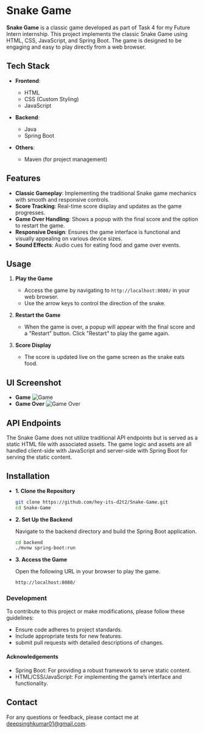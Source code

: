 # Snake Game

**Snake Game** is a classic game developed as part of Task 4 for my Future Intern internship. This project implements the classic Snake Game using HTML, CSS, JavaScript, and Spring Boot. The game is designed to be engaging and easy to play directly from a web browser.

## Tech Stack

- **Frontend**:
  - HTML
  - CSS (Custom Styling)
  - JavaScript

- **Backend**:
  - Java
  - Spring Boot

- **Others**:
  - Maven (for project management)

## Features

- **Classic Gameplay**: Implementing the traditional Snake game mechanics with smooth and responsive controls.
- **Score Tracking**: Real-time score display and updates as the game progresses.
- **Game Over Handling**: Shows a popup with the final score and the option to restart the game.
- **Responsive Design**: Ensures the game interface is functional and visually appealing on various device sizes.
- **Sound Effects**: Audio cues for eating food and game over events.

## Usage

1. **Play the Game**
   - Access the game by navigating to `http://localhost:8080/` in your web browser.
   - Use the arrow keys to control the direction of the snake.

2. **Restart the Game**
   - When the game is over, a popup will appear with the final score and a "Restart" button. Click "Restart" to play the game again.

3. **Score Display**
   - The score is updated live on the game screen as the snake eats food.

## UI Screenshot
- **Game**
  ![Game](https://github.com/user-attachments/assets/4fddcba3-eded-4b8f-b8c1-b3975a11f2f3)
- **Game Over**
  ![Game Over](https://github.com/user-attachments/assets/368060a5-55c2-41be-94ab-e9957c05a196)

## API Endpoints

The Snake Game does not utilize traditional API endpoints but is served as a static HTML file with associated assets. The game logic and assets are all handled client-side with JavaScript and server-side with Spring Boot for serving the static content.

## Installation

- **1. Clone the Repository**

  ```bash
  git clone https://github.com/hey-its-d2t2/Snake-Game.git
  cd Snake-Game
  
- **2. Set Up the Backend**

  Navigate to the backend directory and build the Spring Boot application.

  ```bash
  cd backend
  ./mvnw spring-boot:run
  ```
- **3. Access the Game**

  Open the following URL in your browser to play the game.
  
  ```bash
  http://localhost:8080/
  ```
### Development
To contribute to this project or make modifications, please follow these guidelines:

- Ensure code adheres to project standards.
- Include appropriate tests for new features.
- submit pull requests with detailed descriptions of changes.
#### Acknowledgements
- Spring Boot: For providing a robust framework to serve static content.
- HTML/CSS/JavaScript: For implementing the game’s interface and functionality.
## Contact
For any questions or feedback, please contact me at deepsinghkumar01@gmail.com.
